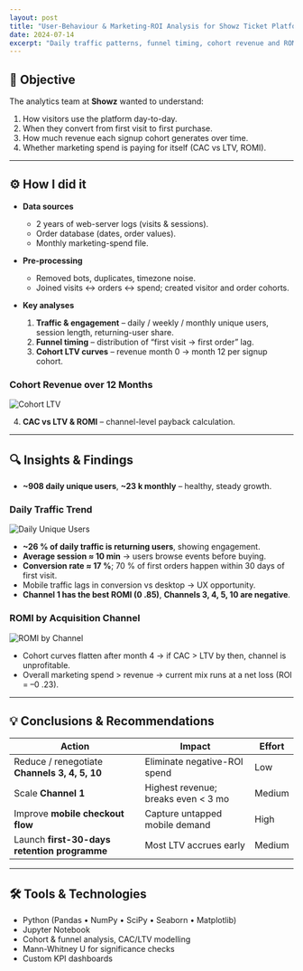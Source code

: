 ```yaml
---
layout: post
title: "User-Behaviour & Marketing-ROI Analysis for Showz Ticket Platform"
date: 2024-07-14
excerpt: "Daily traffic patterns, funnel timing, cohort revenue and ROMI by acquisition channel for an online ticket marketplace."
---
```


## 🎯 Objective

The analytics team at **Showz** wanted to understand:

1. How visitors use the platform day-to-day.
2. When they convert from first visit to first purchase.
3. How much revenue each signup cohort generates over time.
4. Whether marketing spend is paying for itself (CAC vs LTV, ROMI).

---

## ⚙️ How I did it

- **Data sources**

  - 2 years of web-server logs (visits & sessions).
  - Order database (dates, order values).
  - Monthly marketing-spend file.

- **Pre-processing**

  - Removed bots, duplicates, timezone noise.
  - Joined visits ↔ orders ↔ spend; created visitor and order cohorts.

- **Key analyses**
  1. **Traffic & engagement** – daily / weekly / monthly unique users, session length, returning-user share.
  2. **Funnel timing** – distribution of “first visit → first order” lag.
  3. **Cohort LTV curves** – revenue month 0 → month 12 per signup cohort.

### Cohort Revenue over 12 Months

![Cohort LTV](../../assets/projects/showz_analysis/cohort_ltv.png)

4. **CAC vs LTV & ROMI** – channel-level payback calculation.

---

## 🔍 Insights & Findings

- **~908 daily unique users**, **~23 k monthly** – healthy, steady growth.

### Daily Traffic Trend

![Daily Unique Users](../../assets/projects/showz_analysis/daily_unique_users.png)

- **~26 % of daily traffic is returning users**, showing engagement.
- **Average session ≈ 10 min** → users browse events before buying.
- **Conversion rate ≈ 17 %**; 70 % of first orders happen within 30 days of first visit.
- Mobile traffic lags in conversion vs desktop → UX opportunity.
- **Channel 1 has the best ROMI (0 .85)**, **Channels 3, 4, 5, 10 are negative**.

### ROMI by Acquisition Channel

![ROMI by Channel](../../assets/projects/showz_analysis/romi_by_channel.png)

- Cohort curves flatten after month 4 → if CAC > LTV by then, channel is unprofitable.
- Overall marketing spend > revenue → current mix runs at a net loss (ROI = –0 .23).

---

## 💡 Conclusions & Recommendations

| Action                                        | Impact                              | Effort |
| --------------------------------------------- | ----------------------------------- | ------ |
| Reduce / renegotiate **Channels 3, 4, 5, 10** | Eliminate negative-ROI spend        | Low    |
| Scale **Channel 1**                           | Highest revenue; breaks even < 3 mo | Medium |
| Improve **mobile checkout flow**              | Capture untapped mobile demand      | High   |
| Launch **first-30-days retention programme**  | Most LTV accrues early              | Medium |

---

## 🛠️ Tools & Technologies

- Python (Pandas • NumPy • SciPy • Seaborn • Matplotlib)
- Jupyter Notebook
- Cohort & funnel analysis, CAC/LTV modelling
- Mann-Whitney U for significance checks
- Custom KPI dashboards
